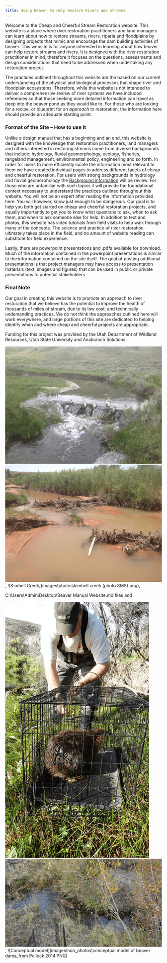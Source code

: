 ```yaml
---
title: Using Beaver to Help Restore Rivers and Streams
---
```


Welcome to the Cheap and Cheerful Stream Restoration website. This website is a place where river restoration practitioners and land managers can learn about how to restore streams, rivers, riparia and floodplains by designing projects that  mimic and encourage the dam building activities of beaver.
This website is for anyone interested in learning about how beaver can help restore streams and rivers. It is designed with the river restoration practitioner in mind, therefore it focuses on the questions, assessments and design considerations that need to be addressed when undertaking any restoration project.

The practices outlined throughout this website are the based on our current understanding of the physical and biological processes that shape river and floodplain ecosystems. Therefore, while this website is not intended to deliver a comprehensive review of river systems we have included references so that those seeking more detailed information can travel as deep into the beaver pond as they would like to. For those who are looking for a recipe, or blueprint for an *approach* to restoration, the information here should provide an adequate starting point.

### Format of the Site – How to use it ###
Unlike a design manual that has a beginning and an end, this website is designed with the knowledge that restoration practitioners, land managers and others interested in restoring streams come from diverse backgrounds that include: hydrology, fluvial geomorphology, ecology, fisheries, rangeland management, environmental policy, engineering and so forth. In order for users to more efficiently locate the information most relevant to them we have created individual pages to address different facets of cheap and cheerful restoration.<!-- are we sticking with this?--> For users with strong backgrounds in hydrology and fluvial geomorphology the [Background information](text\2_background_information.md) will be review. For those who are unfamiliar with such topics it will provide the foundational context necessary to understand the practices outlined throughout this website. You will not be an expert after reading the information provided here. You will however, know just enough to be dangerous. Our goal is to help you both get started on cheap and cheerful restoration projects, and equally importantly to get you to know what questions to ask, when to ask them, and when to ask someone else for help.
In addition to text and photos, this website has video tutorials from field visits to help walk through many of the concepts. The science and practice of river restoration ultimately takes place in the field, and no amount of website reading can substitute for field experience.

Lastly, there are powerpoint presentations and .pdfs available for download. Much of the information contained in the powerpoint presentations is similar to the information contained on the site itself. The goal of posting additional presentations is that project managers may have access to presentation materials (text, images and figures) that can be used in public or private presentations to potential stakeholders. <!-- is this really our goal?-->

### Final Note ###
Our goal in creating this website is to promote an approach to river restoration that we believe has the potential to improve the health of thousands of miles of stream, due to its low cost, and technically undemanding practices. We do not think the approaches outlined here will work everywhere, and large portions of this site are dedicated to helping identify when and where cheap and cheerful projects are appropriate.

Funding for this project was provided by the Utah Department of Wildland Resources, Utah State University and Anabranch Solutions.


![Basin Creek](images\photos\BDA_basin_crk2.png)
![Breached](images\photos\breached_BDAs_san_raf2.png),
![Kimbell Creek](images\photos\kimbell creek (photo SMS).png),

C:\Users\Admin\Desktop\Beaver Manual Website\.md files and

![Moving Beaver Basin2](images\photos\moving_beaver_basin2.png)
![Moving Beaver Basin2](images\photos\moving_beaver_basin.png),
![Conceptual model](images\non_photos\conceptual model of beaver dams_from Pollock 2014.PNG)
